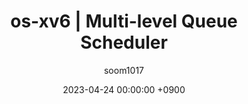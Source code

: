 ---
title: os-xv6 &#124; Multi-level Queue Scheduler
date: 2023-04-24 00:00:00 +0900
categories: [Software, System]
tags: [project]
author: soom1017
---